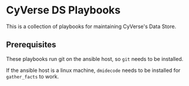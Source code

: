 # CyVerse DS Playbooks

This is a collection of playbooks for maintaining CyVerse's Data Store.


## Prerequisites

These playbooks run git on the ansible host, so `git` needs to be installed.

If the ansible host is a linux machine, `dmidecode` needs to be installed for
`gather_facts` to work.
